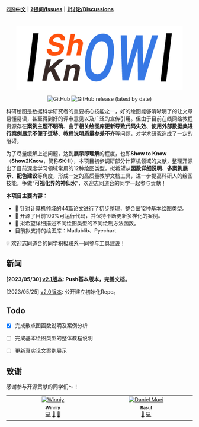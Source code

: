 [**🇨🇳中文**](./README.md) | [**❓提问/Issues**](https://github.com/Winn1y/Show2Know/issues) | [**💬讨论/Discussions**](https://github.com/Winn1y/Show2Know/discussions/1)

<p align="center">
    <br>
    <img src="./pics/logo.png" width="450"/>
    <br>
</p>
<p align="center">
    <img alt="GitHub" src="https://img.shields.io/badge/license-Apache%202.0-blue">
    <img alt="GitHub release (latest by date)" src="https://img.shields.io/badge/Version-2.1-green">
</p>



科研绘图是数据科学研究者的重要核心技能之一，好的绘图能够清晰明了的让文章易懂易读，甚至得到好的评审意见以及广泛的宣传引用。但由于目前在线网络教程资源存在**案例主题不明确**、**由于相关绘图库更新导致代码失效**、**使用外部数据集进行案例展示不便于迁移**、**教程说明质量参差不齐**等问题，对学术研究造成了一定的阻碍。


为了尽量缓解上述问题，达到**展示即理解**的程度，也即**Show to Know**（**Show2Know**，简称**SK-II**），本项目初步调研部分计算机领域的文献，整理开源出了目前深度学习领域常用的12种绘图类型，拟希望从**函数详细说明**、**多案例展示**、**配色建议**等角度，形成一定的高质量教学文档工具，进一步提高科研人的绘图技能，争做“**可视化界的神仙水**”，欢迎志同道合的同学一起参与贡献！

**本项目主要内容：**

- 🚀 针对计算机领域的44篇论文进行了初步整理，整合出12种基本绘图类型。 
- 🚀 开源了目前100%可运行代码，并保持不断更新多样化的案例。
- 🚀 拟希望详细描述不同绘图类型的不同绘制方法函数。
- 目前拟支持的绘图库：Matlablib、Pyechart

💡 欢迎志同道合的同学积极联系一同参与工具建设！

## 新闻

**[2023/05/30] [v2.1版本](https://github.com/Winn1y/Show2Know): Push基本版本，完善文档。**

[2023/05/25] [v2.0版本](https://github.com/Winn1y/Show2Know): 公开建立初始化Repo。


## Todo

- [X] 完成散点图函数说明及案例分析
- [ ] 完成基本绘图类型的整体教程说明
- [ ] 更新真实论文案例展示


## 致谢

感谢参与开源贡献的同学们～！

<table>
  <tbody>
    <tr>
      <td align="center" valign="top" width="14.28%"><a href="https://github.com/Winn1y"><img src="https://avatars.githubusercontent.com/u/115919287?v=4" width="100px;" alt="Winniy"/><br /><sub><b>Winniy</b></sub></a><br /><a href="https://github.com/Winn1y" title="Code">💻</a> <a href="https://github.com/Winn1y" title="Design">🎨</a> <a href="https://github.com/Winn1y" title="Ideas, Planning, & Feedback">🤔</a></td>
      <td align="center" valign="top" width="14.28%"><a href="https://github.com/Surge-Dan"><img src="https://avatars.githubusercontent.com/u/82951455?v=4" width="100px;" alt="
Daniel Muei"/><br /><sub><b>Rasul</b></sub></a><br /><a href="https://github.com/Surge-Dan" title="Bug reports">🐛</a> <a href="https://github.com/Surge-Dan" title="Code">💻</a></td>
    </tr>

  </tbody>
</table>

